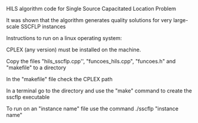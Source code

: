 HILS algorithm code for Single Source Capacitated Location Problem

It was shown that the algorithm generates quality solutions for very large-scale SSCFLP instances

Instructions to run on a linux operating system:

CPLEX (any version) must be installed on the machine.

Copy the files "hils_sscflp.cpp'', "funcoes_hils.cpp", "funcoes.h" and "makefile" to a directory

In the "makefile" file check the CPLEX path

In a terminal go to the directory and use the "make" command to create the sscflp executable

To run on an "instance name" file use the command ./sscflp "instance name"
